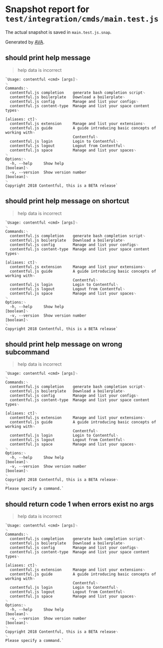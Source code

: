 # Snapshot report for `test/integration/cmds/main.test.js`

The actual snapshot is saved in `main.test.js.snap`.

Generated by [AVA](https://ava.li).

## should print help message

> help data is incorrect

    `Usage: contentful <cmd> [args]␊
    ␊
    Commands:␊
      contentful.js completion    generate bash completion script␊
      contentful.js boilerplate   Download a boilerplate␊
      contentful.js config        Manage and list your configs␊
      contentful.js content-type  Manage and list your space content types␊
                                                                       [aliases: ct]␊
      contentful.js extension     Manage and list your extensions␊
      contentful.js guide         A guide introducing basic concepts of working with␊
                                  Contentful␊
      contentful.js login         Login to Contentful␊
      contentful.js logout        Logout from Contentful␊
      contentful.js space         Manage and list your spaces␊
    ␊
    Options:␊
      -h, --help     Show help                                             [boolean]␊
      -v, --version  Show version number                                   [boolean]␊
    ␊
    Copyright 2018 Contentful, this is a BETA release`

## should print help message on shortcut

> help data is incorrect

    `Usage: contentful <cmd> [args]␊
    ␊
    Commands:␊
      contentful.js completion    generate bash completion script␊
      contentful.js boilerplate   Download a boilerplate␊
      contentful.js config        Manage and list your configs␊
      contentful.js content-type  Manage and list your space content types␊
                                                                       [aliases: ct]␊
      contentful.js extension     Manage and list your extensions␊
      contentful.js guide         A guide introducing basic concepts of working with␊
                                  Contentful␊
      contentful.js login         Login to Contentful␊
      contentful.js logout        Logout from Contentful␊
      contentful.js space         Manage and list your spaces␊
    ␊
    Options:␊
      -h, --help     Show help                                             [boolean]␊
      -v, --version  Show version number                                   [boolean]␊
    ␊
    Copyright 2018 Contentful, this is a BETA release`

## should print help message on wrong subcommand

> help data is incorrect

    `Usage: contentful <cmd> [args]␊
    ␊
    Commands:␊
      contentful.js completion    generate bash completion script␊
      contentful.js boilerplate   Download a boilerplate␊
      contentful.js config        Manage and list your configs␊
      contentful.js content-type  Manage and list your space content types␊
                                                                       [aliases: ct]␊
      contentful.js extension     Manage and list your extensions␊
      contentful.js guide         A guide introducing basic concepts of working with␊
                                  Contentful␊
      contentful.js login         Login to Contentful␊
      contentful.js logout        Logout from Contentful␊
      contentful.js space         Manage and list your spaces␊
    ␊
    Options:␊
      -h, --help     Show help                                             [boolean]␊
      -v, --version  Show version number                                   [boolean]␊
    ␊
    Copyright 2018 Contentful, this is a BETA release␊
    ␊
    Please specify a command.`

## should return code 1 when errors exist no args

> help data is incorrect

    `Usage: contentful <cmd> [args]␊
    ␊
    Commands:␊
      contentful.js completion    generate bash completion script␊
      contentful.js boilerplate   Download a boilerplate␊
      contentful.js config        Manage and list your configs␊
      contentful.js content-type  Manage and list your space content types␊
                                                                       [aliases: ct]␊
      contentful.js extension     Manage and list your extensions␊
      contentful.js guide         A guide introducing basic concepts of working with␊
                                  Contentful␊
      contentful.js login         Login to Contentful␊
      contentful.js logout        Logout from Contentful␊
      contentful.js space         Manage and list your spaces␊
    ␊
    Options:␊
      -h, --help     Show help                                             [boolean]␊
      -v, --version  Show version number                                   [boolean]␊
    ␊
    Copyright 2018 Contentful, this is a BETA release␊
    ␊
    Please specify a command.`
